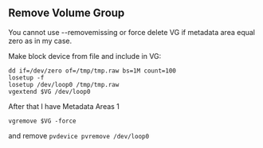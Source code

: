 ## Remove Volume Group

You cannot use --removemissing or force delete VG if metadata area equal zero as in my case.

Make block device from file and include in VG:

```
dd if=/dev/zero of=/tmp/tmp.raw bs=1M count=100
losetup -f
losetup /dev/loop0 /tmp/tmp.raw
vgextend $VG /dev/loop0
```
After that I have Metadata Areas        1

    vgremove $VG -force

and remove `pvdevice pvremove /dev/loop0`

